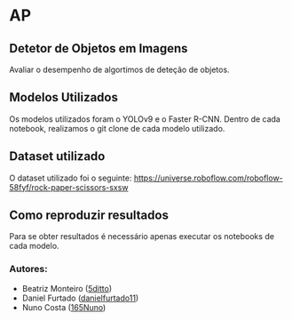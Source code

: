 # AP

## Detetor de Objetos em Imagens
Avaliar o desempenho de algortimos de deteção de objetos.

## Modelos Utilizados
Os modelos utilizados foram o YOLOv9 e o Faster R-CNN. Dentro de cada notebook, realizamos o git clone de cada modelo utilizado.

## Dataset utilizado
O dataset utilizado foi o seguinte: https://universe.roboflow.com/roboflow-58fyf/rock-paper-scissors-sxsw

## Como reproduzir resultados
Para se obter resultados é necessário apenas executar os notebooks de cada modelo.

### Autores:

* Beatriz Monteiro ([5ditto](https://github.com/5ditto))
* Daniel Furtado ([danielfurtado11](https://github.com/danielfurtado11))
* Nuno Costa ([165Nuno](https://github.com/165Nuno))
